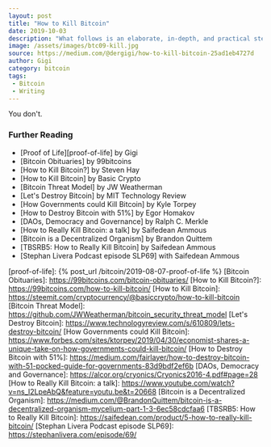 ```yaml
---
layout: post
title: "How to Kill Bitcoin"
date: 2019-10-03
description: "What follows is an elaborate, in-depth, and practical step-by-step guide on how to kill the beast which is Bitcoin. Bitcoin is remarkably resilient. As Rep. Patrick McHenry famously said: governments can not stop this innovation. And those that have tried, have already failed."
image: /assets/images/btc09-kill.jpg
source: https://medium.com/@dergigi/how-to-kill-bitcoin-25ad1eb4727d
author: Gigi
category: bitcoin
tags:
 - Bitcoin
 - Writing
---
```


You don't.

### Further Reading

- [Proof of Life][proof-of-life] by Gigi
- [Bitcoin Obituaries] by 99bitcoins
- [How to Kill Bitcoin?] by Steven Hay
- [How to Kill Bitcoin] by Basic Crypto
- [Bitcoin Threat Model] by JW Weatherman
- [Let's Destroy Bitcoin] by MIT Technology Review
- [How Governments could Kill Bitcoin] by Kyle Torpey
- [How to Destroy Bitcoin with 51%] by Egor Homakov
- [DAOs, Democracy and Governance] by Ralph C. Merkle
- [How to Really Kill Bitcoin: a talk] by Saifedean Ammous
- [Bitcoin is a Decentralized Organism] by Brandon Quittem
- [TBSRB5: How to Really Kill Bitcoin] by Saifedean Ammous
- [Stephan Livera Podcast episode SLP69] with Saifedean Ammous


[proof-of-life]: {% post_url /bitcoin/2019-08-07-proof-of-life %}
[Bitcoin Obituaries]: https://99bitcoins.com/bitcoin-obituaries/
[How to Kill Bitcoin?]: https://99bitcoins.com/how-to-kill-bitcoin/
[How to Kill Bitcoin]: https://steemit.com/cryptocurrency/@basiccrypto/how-to-kill-bitcoin
[Bitcoin Threat Model]: https://github.com/JWWeatherman/bitcoin_security_threat_model
[Let's Destroy Bitcoin]: https://www.technologyreview.com/s/610809/lets-destroy-bitcoin/
[How Governments could Kill Bitcoin]: https://www.forbes.com/sites/ktorpey/2019/04/30/economist-shares-a-unique-take-on-how-governments-could-kill-bitcoin/
[How to Destroy Bitcoin with 51%]: https://medium.com/fairlayer/how-to-destroy-bitcoin-with-51-pocked-guide-for-governments-83d9bdf2ef6b
[DAOs, Democracy and Governance]: https://alcor.org/cryonics/Cryonics2016-4.pdf#page=28
[How to Really Kill Bitcoin: a talk]: https://www.youtube.com/watch?v=ns_I2LpeAbQ&feature=youtu.be&t=20668
[Bitcoin is a Decentralized Organism]: https://medium.com/@BrandonQuittem/bitcoin-is-a-decentralized-organism-mycelium-part-1-3-6ec58cdcfaa6
[TBSRB5: How to Really Kill Bitcoin]: https://saifedean.com/product/5-how-to-really-kill-bitcoin/
[Stephan Livera Podcast episode SLP69]: https://stephanlivera.com/episode/69/
